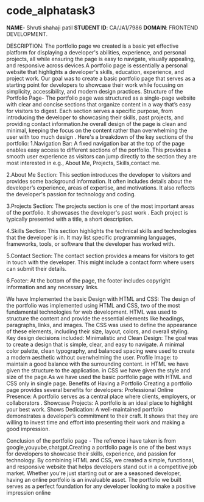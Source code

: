 # code_alphatask3
**NAME**- Shruti shahaji patil
**STUDENT ID**: CA/JA1/7986
**DOMAIN**: FRONTEND DEVELOPMENT.

DESCRIPTION: The portfolio page we created is a basic yet effective platform for displaying a developer's abilities, experience, and personal projects, all while ensuring the page is easy to navigate, visually appealing, and responsive across devices.A portfolio page is essentially a personal website that highlights a developer's skills, education, experience, and project work. Our goal was to create a basic portfolio page that serves as a starting point for developers to showcase their work while focusing on simplicity, accessibility, and modern design practices. Structure of the Portfolio Page- The portfolio page was structured as a single-page website with clear and concise sections that organize content in a way that’s easy for visitors to digest. Each section serves a specific purpose, from introducing the developer to showcasing their skills, past projects, and providing contact information.he overall design of the page is clean and minimal, keeping the focus on the content rather than overwhelming the user with too much design . Here's a breakdown of the key sections of the portfolio: 1.Navigation Bar: A fixed navigation bar at the top of the page enables easy access to different sections of the portfolio. This provides a smooth user experience as visitors can jump directly to the section they are most interested in e.g., About Me, Projects, Skills,contact me.

2.About Me Section: This section introduces the developer to visitors and provides some background information. It often includes details about the developer’s experience, areas of expertise, and motivations. It also reflects the developer's passion for technology and coding.

3.Projects Section: The projects section is one of the most important areas of the portfolio. It showcases the developer's past work . Each project is typically presented with a title, a short description.

4.Skills Section: This section highlights the technical skills and technologies that the developer is in. It may list specific programming languages, frameworks, tools, or software that the developer has worked with.

5.Contact Section: The contact section provides a means for visitors to get in touch with the developer. This might include a contact form where users can submit their details.

6.Footer: At the bottom of the page, the footer includes copyright information and any necessary links.

We have Implemented the basic Design with HTML and CSS: The design of the portfolio was implemented using HTML and CSS, two of the most fundamental technologies for web development. HTML was used to structure the content and provide the essential elements like headings, paragraphs, links, and images. The CSS was used to define the appearance of these elements, including their size, layout, colors, and overall styling. Key design decisions included: Minimalistic and Clean Design: The goal was to create a design that is simple, clear, and easy to navigate. A minimal color palette, clean typography, and balanced spacing were used to create a modern aesthetic without overwhelming the user. Profile Image: to maintain a good balance with the surrounding content. in HTML we have given the structure to the application. in CSS we have given the style and size of the page.As we have used the basic portfolio page with HTML and CSS only in single page. Benefits of Having a Portfolio Creating a portfolio page provides several benefits for developers: Professional Online Presence: A portfolio serves as a central place where clients, employers, or collaborators . Showcase Projects: A portfolio is an ideal place to highlight your best work. Shows Dedication: A well-maintained portfolio demonstrates a developer’s commitment to their craft. It shows that they are willing to invest time and effort into presenting their work and making a good impression.

Conclusion of the portfolio page - The refrence i have taken is from google,youyube,chatgpt.Creating a portfolio page is one of the best ways for developers to showcase their skills, experience, and passion for technology. By combining HTML and CSS, we created a simple, functional, and responsive website that helps developers stand out in a competitive job market. Whether you're just starting out or are a seasoned developer, having an online portfolio is an invaluable asset. The portfolio we built serves as a perfect foundation for any developer looking to make a positive impression online
